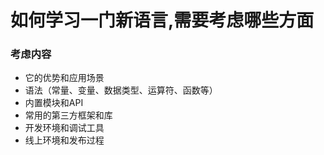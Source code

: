 
# 如何学习一门新语言,需要考虑哪些方面

### 考虑内容
- 它的优势和应用场景
- 语法（常量、变量、数据类型、运算符、函数等）
- 内置模块和API
- 常用的第三方框架和库
- 开发环境和调试工具
- 线上环境和发布过程
